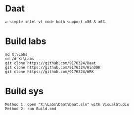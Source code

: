 # Daat
    a simple intel vt code both support x86 & x64.

# Build labs
    md X:\Labs
    cd /d X:\Labs
    git clone https://github.com/9176324/Daat
    git clone https://github.com/9176324/WinDDK
    git clone https://github.com/9176324/WRK
    
# Build sys
    Method 1: open "X:\Labs\Daat\Daat.sln" with VisualStudio
    Method 2: run Build.cmd
	